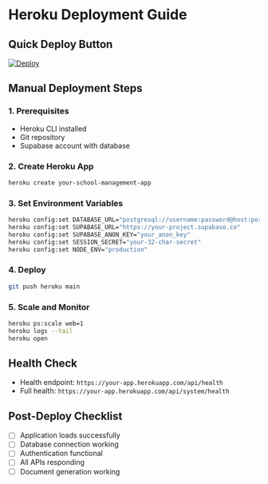 # Heroku Deployment Guide

## Quick Deploy Button
[![Deploy](https://www.herokucdn.com/deploy/button.svg)](https://heroku.com/deploy)

## Manual Deployment Steps

### 1. Prerequisites
- Heroku CLI installed
- Git repository 
- Supabase account with database

### 2. Create Heroku App
```bash
heroku create your-school-management-app
```

### 3. Set Environment Variables
```bash
heroku config:set DATABASE_URL="postgresql://username:password@host:port/database"
heroku config:set SUPABASE_URL="https://your-project.supabase.co"
heroku config:set SUPABASE_ANON_KEY="your_anon_key"
heroku config:set SESSION_SECRET="your-32-char-secret"
heroku config:set NODE_ENV="production"
```

### 4. Deploy
```bash
git push heroku main
```

### 5. Scale and Monitor
```bash
heroku ps:scale web=1
heroku logs --tail
heroku open
```

## Health Check
- Health endpoint: `https://your-app.herokuapp.com/api/health`
- Full health: `https://your-app.herokuapp.com/api/system/health`

## Post-Deploy Checklist
- [ ] Application loads successfully
- [ ] Database connection working
- [ ] Authentication functional
- [ ] All APIs responding
- [ ] Document generation working